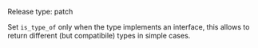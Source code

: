 Release type: patch

Set `is_type_of` only when the type implements an interface,
this allows to return different (but compatibile) types in simple cases.
